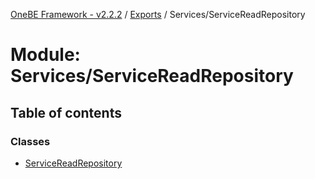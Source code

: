 [OneBE Framework - v2.2.2](../README.md) / [Exports](../modules.md) / Services/ServiceReadRepository

# Module: Services/ServiceReadRepository

## Table of contents

### Classes

- [ServiceReadRepository](../classes/Services_ServiceReadRepository.ServiceReadRepository.md)
